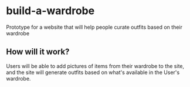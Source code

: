 # build-a-wardrobe
Prototype for a website that will help people curate outfits based on their wardrobe

## How will it work?
Users will be able to add pictures of items from their wardrobe to the site, and the site will generate outfits based on what's available in the User's wardrobe.

